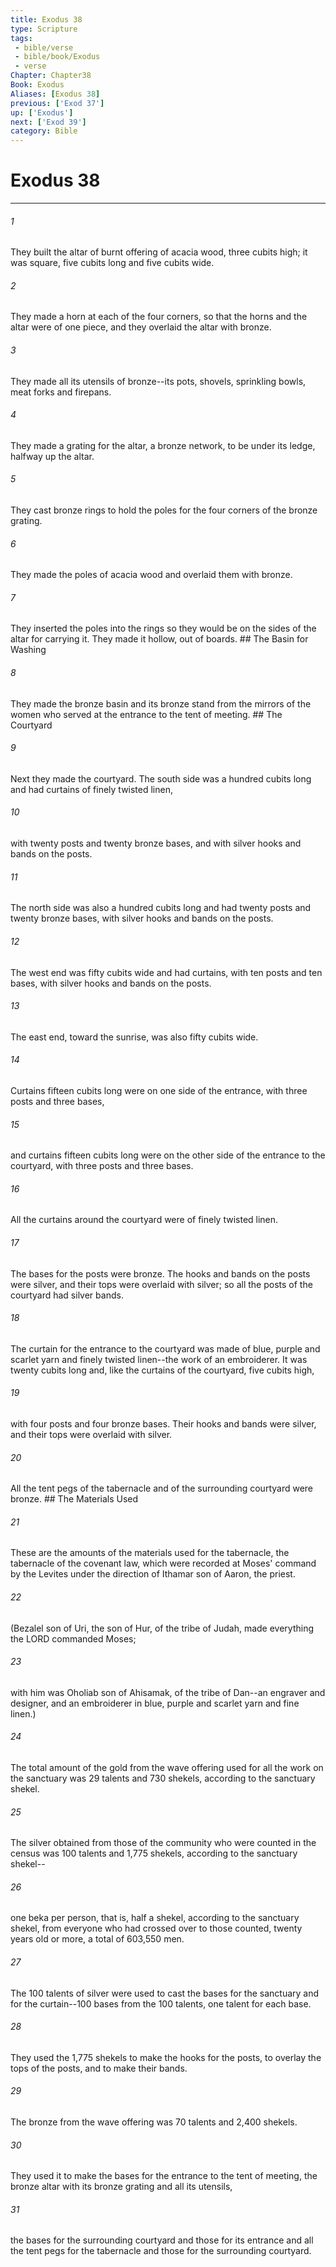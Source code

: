 ```yaml
---
title: Exodus 38
type: Scripture
tags:
 - bible/verse
 - bible/book/Exodus
 - verse
Chapter: Chapter38
Book: Exodus
Aliases: [Exodus 38]
previous: ['Exod 37']
up: ['Exodus']
next: ['Exod 39']
category: Bible
---
```

# Exodus 38

***


###### 1 
They built the altar of burnt offering of acacia wood, three cubits high; it was square, five cubits long and five cubits wide. 

###### 2 
They made a horn at each of the four corners, so that the horns and the altar were of one piece, and they overlaid the altar with bronze. 

###### 3 
They made all its utensils of bronze--its pots, shovels, sprinkling bowls, meat forks and firepans. 

###### 4 
They made a grating for the altar, a bronze network, to be under its ledge, halfway up the altar. 

###### 5 
They cast bronze rings to hold the poles for the four corners of the bronze grating. 

###### 6 
They made the poles of acacia wood and overlaid them with bronze. 

###### 7 
They inserted the poles into the rings so they would be on the sides of the altar for carrying it. They made it hollow, out of boards. ## The Basin for Washing 

###### 8 
They made the bronze basin and its bronze stand from the mirrors of the women who served at the entrance to the tent of meeting. ## The Courtyard 

###### 9 
Next they made the courtyard. The south side was a hundred cubits long and had curtains of finely twisted linen, 

###### 10 
with twenty posts and twenty bronze bases, and with silver hooks and bands on the posts. 

###### 11 
The north side was also a hundred cubits long and had twenty posts and twenty bronze bases, with silver hooks and bands on the posts. 

###### 12 
The west end was fifty cubits wide and had curtains, with ten posts and ten bases, with silver hooks and bands on the posts. 

###### 13 
The east end, toward the sunrise, was also fifty cubits wide. 

###### 14 
Curtains fifteen cubits long were on one side of the entrance, with three posts and three bases, 

###### 15 
and curtains fifteen cubits long were on the other side of the entrance to the courtyard, with three posts and three bases. 

###### 16 
All the curtains around the courtyard were of finely twisted linen. 

###### 17 
The bases for the posts were bronze. The hooks and bands on the posts were silver, and their tops were overlaid with silver; so all the posts of the courtyard had silver bands. 

###### 18 
The curtain for the entrance to the courtyard was made of blue, purple and scarlet yarn and finely twisted linen--the work of an embroiderer. It was twenty cubits long and, like the curtains of the courtyard, five cubits high, 

###### 19 
with four posts and four bronze bases. Their hooks and bands were silver, and their tops were overlaid with silver. 

###### 20 
All the tent pegs of the tabernacle and of the surrounding courtyard were bronze. ## The Materials Used 

###### 21 
These are the amounts of the materials used for the tabernacle, the tabernacle of the covenant law, which were recorded at Moses' command by the Levites under the direction of Ithamar son of Aaron, the priest. 

###### 22 
(Bezalel son of Uri, the son of Hur, of the tribe of Judah, made everything the LORD commanded Moses; 

###### 23 
with him was Oholiab son of Ahisamak, of the tribe of Dan--an engraver and designer, and an embroiderer in blue, purple and scarlet yarn and fine linen.) 

###### 24 
The total amount of the gold from the wave offering used for all the work on the sanctuary was 29 talents and 730 shekels, according to the sanctuary shekel. 

###### 25 
The silver obtained from those of the community who were counted in the census was 100 talents and 1,775 shekels, according to the sanctuary shekel-- 

###### 26 
one beka per person, that is, half a shekel, according to the sanctuary shekel, from everyone who had crossed over to those counted, twenty years old or more, a total of 603,550 men. 

###### 27 
The 100 talents of silver were used to cast the bases for the sanctuary and for the curtain--100 bases from the 100 talents, one talent for each base. 

###### 28 
They used the 1,775 shekels to make the hooks for the posts, to overlay the tops of the posts, and to make their bands. 

###### 29 
The bronze from the wave offering was 70 talents and 2,400 shekels. 

###### 30 
They used it to make the bases for the entrance to the tent of meeting, the bronze altar with its bronze grating and all its utensils, 

###### 31 
the bases for the surrounding courtyard and those for its entrance and all the tent pegs for the tabernacle and those for the surrounding courtyard. 
